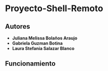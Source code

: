 # Proyecto-Shell-Remoto## Autores - **Juliana Melissa Bolaños Araujo** - **Gabriela Guzman Botina** - **Laura Stefania Salazar Blanco**## Funcionamiento